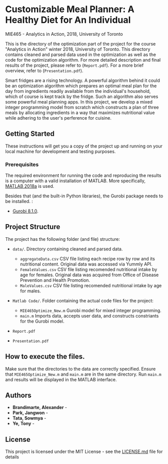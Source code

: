 # Customizable Meal Planner: A Healthy Diet for An Individual
MIE465 - Analytics in Action, 2018, University of Toronto

This is the directory of the optimization part of the project for the course "Analytics in Action" winter 2018, University of Toronto. This directory contains cleaned and parsed data used in the optimization as well as the code for the optimization algorithm. For more detailed description and final results of the project, please refer to (`Report.pdf`). For a more brief overview, refer to (`Presentation.pdf`).

Smart fridges are a rising technology. A powerful algorithm behind it could be an optimization algorithm which prepares an optimal meal plan for the day from ingredients readily available from the individual's household, which of course is kept track by the fridge. Such an algorithm also serves some powerful meal planning apps. In this project, we develop a mixed integer programming model from scratch which constructs a plan of three meals by allocating ingredients in a way that maximizes nutritional value while adhering to the user's perference for cuisine.

## Getting Started

These instructions will get you a copy of the project up and running on your local machine for development and testing purposes.

### Prerequisites

The required environment for running the code and reproducing the results is a computer with a valid installation of MATLAB. More specifically, [MATLAB 2018a](https://www.mathworks.com/help/releases/R2018a/index.html) is used.

Besides that (and the built-in Python libraries), the Gurobi package needs to be installed. :

* [Gurobi 8.1.0](https://www.gurobi.com/documentation/8.1/quickstart_mac/matlab_setting_up_gurobi_f.html). 

## Project Structure

The project has the following folder (and file) structure:

* `data/`. Directory containing cleaned and parsed data.
    * `aggregateData.csv` CSV file listing each recipe row by row and its nutritional content. Original data was accessed via Yummly API.
    * `FemaleValues.csv` CSV file listing recomended nutritional intake by age for females. Original data was acquired from Office of Disease Prevention and Health Promotion.
    * `MaleValues.csv` CSV file listing recomended nutritional intake by age for males.

* `Matlab Code/`. Folder containing the actual code files for the project:
    * `MIE465Optimize_New.m` Gurobi model for mixed integer programming.
    * `main.m` Imports data, accepts user data, and constructs constriants for the Gurobi model.

* `Report.pdf`
* `Presentation.pdf`

## How to execute the files.
	
Make sure that the directories to the data are correctly specified. Ensure that `MIE465Optimize_New.m` and `main.m` are in the same directory. Run `main.m` and results will be displayed in the MATLAB interface.

## Authors

* **Brandimarte, Alexander** - 
* **Park, Jangwon** - 
* **Tata, Sowmya** - 
* **Ye, Tony** - 

## License

This project is licensed under the MIT License - see the [LICENSE.md](LICENSE.md) file for details
